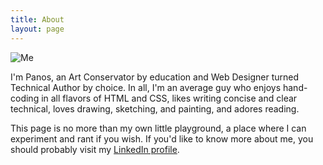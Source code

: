 ```yaml
---
title: About
layout: page
---
```


<img src="https://pgalatis.github.io/images/me.jpg" title="Me" class="profile">

I'm Panos, an Art Conservator by education and Web Designer turned Technical Author by choice. In all, I'm an average guy who enjoys hand-coding in all flavors of HTML and CSS, likes writing concise and clear technical, loves drawing, sketching, and painting, and adores reading. 

This page is no more than my own little playground, a place where I can experiment and rant if you wish. If you'd like to know more about me, you should probably visit my <a href="https://www.linkedin.com/in/pgalatis/">LinkedIn profile</a>. 
